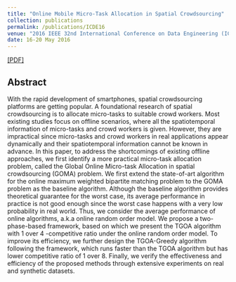 ```yaml
---
title: "Online Mobile Micro-Task Allocation in Spatial Crowdsourcing"
collection: publications
permalink: /publications/ICDE16
venue: "2016 IEEE 32nd International Conference on Data Engineering (ICDE)"
date: 16-20 May 2016
---
```

[[PDF]](http://lbwang95.github.io/files/icde16.pdf)

## Abstract
With the rapid development of smartphones, spatial crowdsourcing platforms are getting popular. A foundational research of spatial crowdsourcing is to allocate micro-tasks to suitable crowd workers. Most existing studies focus on offline scenarios, where all the spatiotemporal information of micro-tasks and crowd workers is given. However, they are impractical since micro-tasks and crowd workers in real applications appear dynamically and their spatiotemporal information cannot be known in advance. In this paper, to address the shortcomings of existing offline approaches, we first identify a more practical micro-task allocation problem, called the Global Online Micro-task Allocation in spatial crowdsourcing (GOMA) problem. We first extend the state-of-art algorithm for the online maximum weighted bipartite matching problem to the GOMA problem as the baseline algorithm. Although the baseline algorithm provides theoretical guarantee for the worst case, its average performance in practice is not good enough since the worst case happens with a very low probability in real world. Thus, we consider the average performance of online algorithms, a.k.a online random order model. We propose a two-phase-based framework, based on which we present the TGOA algorithm with 1 over 4 -competitive ratio under the online random order model. To improve its efficiency, we further design the TGOA-Greedy algorithm following the framework, which runs faster than the TGOA algorithm but has lower competitive ratio of 1 over 8. Finally, we verify the effectiveness and efficiency of the proposed methods through extensive experiments on real and synthetic datasets.